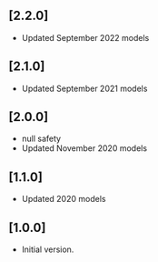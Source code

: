 ## [2.2.0]

- Updated September 2022 models

## [2.1.0]

- Updated September 2021 models

## [2.0.0]

- null safety
- Updated November 2020 models

## [1.1.0]

- Updated 2020 models

## [1.0.0]

- Initial version.
